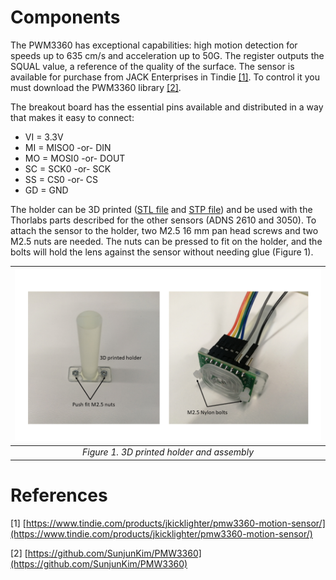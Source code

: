# Components

The PWM3360 has exceptional capabilities: high motion detection for speeds up to 635 cm/s and acceleration up to 50G. The register outputs the SQUAL value, a reference of the quality of the surface. The sensor is available for purchase from JACK Enterprises in Tindie [[1]](#references). To control it you must download the PWM3360 library [[2]](#references). 

The breakout board has the essential pins available and distributed in a way that makes it easy to connect:

- VI = 3.3V
- MI = MISO0 -or- DIN
- MO = MOSI0 -or- DOUT
- SC = SCK0 -or- SCK
- SS = CS0 -or- CS
- GD = GND

The holder can be 3D printed ([STL file](files/STL/PWM3360%20holder.stl) and [STP file](files/STP/PWM3360%20holder.stp)) and be used with the Thorlabs parts described for the other sensors (ADNS 2610 and 3050). To attach the sensor to the holder, two M2.5 16 mm pan head screws and two M2.5 nuts are needed. The nuts can be pressed to fit on the holder, and the bolts will hold the lens against the sensor without needing glue (Figure 1).

| ![Figure1](img/Fig1-PWM3360.png) |
|:--:|
| *Figure 1. 3D printed holder and assembly* |

# References
[1] [https://www.tindie.com/products/jkicklighter/pmw3360-motion-sensor/](https://www.tindie.com/products/jkicklighter/pmw3360-motion-sensor/)

[2] [https://github.com/SunjunKim/PMW3360](https://github.com/SunjunKim/PMW3360)